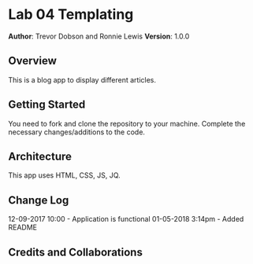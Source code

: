 # Lab 04 Templating

**Author**: Trevor Dobson and Ronnie Lewis
**Version**: 1.0.0 

## Overview
This is a blog app to display different articles.

## Getting Started
You need to fork and clone the repository to your machine.  Complete the necessary changes/additions to the code.

## Architecture
This app uses HTML, CSS, JS, JQ.

## Change Log

12-09-2017 10:00 - Application is functional
01-05-2018 3:14pm - Added README

## Credits and Collaborations

